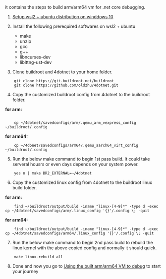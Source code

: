 it contains the steps to build arm/arm64 vm for .net core debugging.
1. [Setup wsl2 + ubuntu distribution on winddows 10](https://docs.microsoft.com/en-us/windows/wsl/install-win10) 
2. Install the following prerequired softwares on wsl2 + ubuntu 
 
    * make
    * unzip
    * gcc
    * g++
    * libncurses-dev
    * liblttng-ust-dev 
 
3. Clone buildroot and 4dotnet to your home folder. 
~~~
    git clone https://git.buildroot.net/buildroot 
    git clone https://github.com/oldzhu/4dotnet.git
~~~ 
4. Copy the customized buildroot config from 4dotnet to the buildroot folder.  

**for arm:**
~~~
        
    cp ~/4dotnet/savedconfigs/arm/.qemu_arm_vexpress_config ~/buildroot/.config
~~~
**for arm64:**
~~~
    cp ~/4donet/savedconfigs/arm64/.qemu_aarch64_virt_config ~/buildroot/.config
~~~
5. Run the below make command to begin 1st pass build. It could take serveral housrs or even days depends on your system power.
~~~
    yes n | make BR2_EXTERNAL=~/4dotnet
~~~
6. Copy the customized linux config from 4dotnet to the buildroot linux build folder.  

**for arm:**
~~~
    find ~/buildroot/output/build -iname "linux-[4-9]*" -type d -exec cp ~/4dotnet/savedconfigs/arm/.linux_config '{}'/.config \; -quit
~~~ 
**for arm64:**
~~~
    find ~/buildroot/output/build -iname "linux-[4-9]*" -type d -exec cp ~/4dotnet/savedconfigs/arm64/.linux_config '{}'/.config \; -quit
~~~
7. Run the below make command to begin 2nd pass build to rebuild the linux kernel with the above copied config and normally it should quick.
~~~
    make linux-rebuild all
~~~
8. Done and now you go to [Using the built arm/arm64 VM to debug](debug.md) to start your journey
